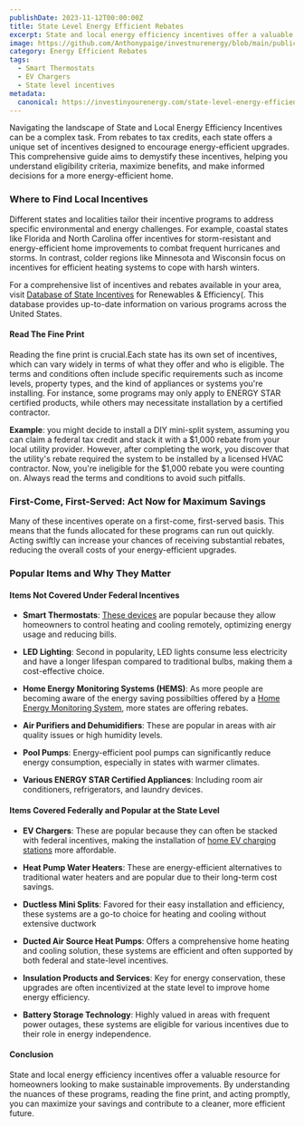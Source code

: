 ```yaml
---
publishDate: 2023-11-12T00:00:00Z
title: State Level Energy Efficient Rebates
excerpt: State and local energy efficiency incentives offer a valuable resource for homeowners looking to make sustainable improvements.
image: https://github.com/Anthonypaige/investnurenergy/blob/main/public/images/cover-art/EER-2-cover-art.png?raw=true
category: Energy Efficient Rebates
tags:
  - Smart Thermostats
  - EV Chargers
  - State level incentives
metadata:
  canonical: https://investinyourenergy.com/state-level-energy-efficient-incentives-overview
---
```


Navigating the landscape of State and Local Energy Efficiency Incentives can be a complex task. From rebates to tax credits, each state offers a unique set of incentives designed to encourage energy-efficient upgrades. This comprehensive guide aims to demystify these incentives, helping you understand eligibility criteria, maximize benefits, and make informed decisions for a more energy-efficient home.

### **Where to Find Local Incentives**

Different states and localities tailor their incentive programs to address specific environmental and energy challenges. For example, coastal states like Florida and North Carolina offer incentives for storm-resistant and energy-efficient home improvements to combat frequent hurricanes and storms. In contrast, colder regions like Minnesota and Wisconsin focus on incentives for efficient heating systems to cope with harsh winters.

For a comprehensive list of incentives and rebates available in your area, visit [Database of State Incentives](https://www.dsireusa.org/) for Renewables & Efficiency(. This database provides up-to-date information on various programs across the United States.

#### **Read The Fine Print**

Reading the fine print is crucial.Each state has its own set of incentives, which can vary widely in terms of what they offer and who is eligible. The terms and conditions often include specific requirements such as income levels, property types, and the kind of appliances or systems you're installing. For instance, some programs may only apply to ENERGY STAR certified products, while others may necessitate installation by a certified contractor.

**Example**: you might decide to install a DIY mini-split system, assuming you can claim a federal tax credit and stack it with a $1,000 rebate from your local utility provider. However, after completing the work, you discover that the utility's rebate required the system to be installed by a licensed HVAC contractor. Now, you're ineligible for the $1,000 rebate you were counting on. Always read the terms and conditions to avoid such pitfalls.

### **First-Come, First-Served: Act Now for Maximum Savings**

Many of these incentives operate on a first-come, first-served basis. This means that the funds allocated for these programs can run out quickly. Acting swiftly can increase your chances of receiving substantial rebates, reducing the overall costs of your energy-efficient upgrades.

### **Popular Items and Why They Matter**

#### **Items Not Covered Under Federal Incentives**

- **Smart Thermostats**: [These devices](/Shopping/top-smart-thermostats) are popular because they allow homeowners to control heating and cooling remotely, optimizing energy usage and reducing bills.

- **LED Lighting**: Second in popularity, LED lights consume less electricity and have a longer lifespan compared to traditional bulbs, making them a cost-effective choice.

- **Home Energy Monitoring Systems (HEMS)**: As more people are becoming aware of the energy saving possibilties offered by a [Home Energy Monitoring System](home-energy-monitoring-your-guide-to-energy-efficiency), more states are offering rebates.

- **Air Purifiers and Dehumidifiers**: These are popular in areas with air quality issues or high humidity levels.

- **Pool Pumps**: Energy-efficient pool pumps can significantly reduce energy consumption, especially in states with warmer climates.

- **Various ENERGY STAR Certified Appliances**: Including room air conditioners, refrigerators, and laundry devices.

#### **Items Covered Federally and Popular at the State Level**

- **EV Chargers**: These are popular because they can often be stacked with federal incentives, making the installation of [home EV charging stations](/shopping/smart-ev-chargers) more affordable.

- **Heat Pump Water Heaters**: These are energy-efficient alternatives to traditional water heaters and are popular due to their long-term cost savings.

- **Ductless Mini Splits**: Favored for their easy installation and efficiency, these systems are a go-to choice for heating and cooling without extensive ductwork

- **Ducted Air Source Heat Pumps**: Offers a comprehensive home heating and cooling solution, these systems are efficient and often supported by both federal and state-level incentives.

- **Insulation Products and Services**: Key for energy conservation, these upgrades are often incentivized at the state level to improve home energy efficiency.

- **Battery Storage Technology**: Highly valued in areas with frequent power outages, these systems are eligible for various incentives due to their role in energy independence.

#### **Conclusion**

State and local energy efficiency incentives offer a valuable resource for homeowners looking to make sustainable improvements. By understanding the nuances of these programs, reading the fine print, and acting promptly, you can maximize your savings and contribute to a cleaner, more efficient future.
